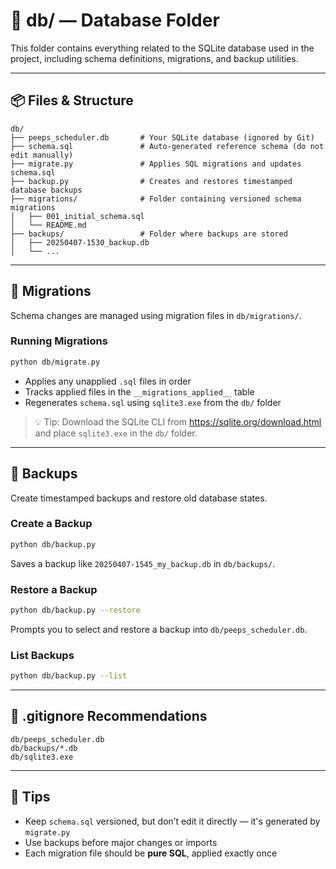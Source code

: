 # 📂 db/ — Database Folder

This folder contains everything related to the SQLite database used in the project, including schema definitions, migrations, and backup utilities.

---

## 📦 Files & Structure

```
db/
├── peeps_scheduler.db       # Your SQLite database (ignored by Git)
├── schema.sql               # Auto-generated reference schema (do not edit manually)
├── migrate.py               # Applies SQL migrations and updates schema.sql
├── backup.py                # Creates and restores timestamped database backups
├── migrations/              # Folder containing versioned schema migrations
│   ├── 001_initial_schema.sql
│   └── README.md
├── backups/                 # Folder where backups are stored
│   ├── 20250407-1530_backup.db
│   └── ...
```

---

## 🔁 Migrations

Schema changes are managed using migration files in `db/migrations/`.

### Running Migrations

```bash
python db/migrate.py
```

- Applies any unapplied `.sql` files in order
- Tracks applied files in the `__migrations_applied__` table
- Regenerates `schema.sql` using `sqlite3.exe` from the `db/` folder

> 💡 Tip: Download the SQLite CLI from https://sqlite.org/download.html and place `sqlite3.exe` in the `db/` folder.

---

## 🧯 Backups

Create timestamped backups and restore old database states.

### Create a Backup

```bash
python db/backup.py
```

Saves a backup like `20250407-1545_my_backup.db` in `db/backups/`.

### Restore a Backup

```bash
python db/backup.py --restore
```

Prompts you to select and restore a backup into `db/peeps_scheduler.db`.

### List Backups

```bash
python db/backup.py --list
```

---

## 🧼 .gitignore Recommendations

```gitignore
db/peeps_scheduler.db
db/backups/*.db
db/sqlite3.exe
```

---

## 🧠 Tips

- Keep `schema.sql` versioned, but don’t edit it directly — it's generated by `migrate.py`
- Use backups before major changes or imports
- Each migration file should be **pure SQL**, applied exactly once
